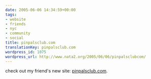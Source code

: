 ```yaml
---
date: 2005-06-06 14:34:59+00:00
tags:
- website
- friends
- nyc
- community
- social
title: pinpalsclub.com
translationKey: pinpalsclub.com
wordpress_id: 1075
wordpress_url: http://www.nata2.org/2005/06/06/pinpalsclubcom/
---
```


check out my friend's new site: <a href="http://pinpalsclub.com/">pinpalsclub.com</a>.